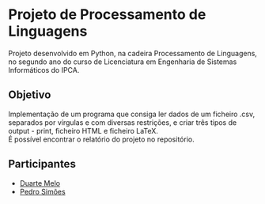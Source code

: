 # Projeto de Processamento de Linguagens
Projeto desenvolvido em Python, na cadeira Processamento de Linguagens, no segundo ano do curso de Licenciatura em Engenharia de Sistemas Informáticos do IPCA.

## Objetivo
Implementação de um programa que consiga ler dados de um ficheiro .csv, separados por vírgulas e com diversas restrições, e criar três tipos de output - print, ficheiro HTML e ficheiro LaTeX.  
É possível encontrar o relatório do projeto no repositório.

## Participantes
* [Duarte Melo](https://github.com/duartemelo)
* [Pedro Simões](https://github.com/L0ud3r)
